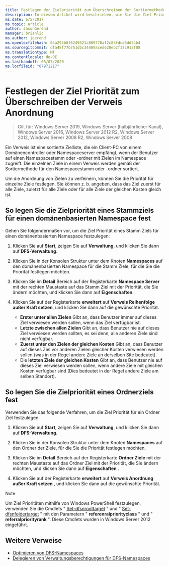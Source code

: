 ```yaml
---
title: Festlegen der Zielpriorität zum Überschreiben der Sortiermethode von Verweisen
description: In diesem Artikel wird beschrieben, wie Sie die Ziel Priorität festlegen
ms.date: 6/5/2017
ms.topic: article
author: JasonGerend
manager: brianlic
ms.author: jgerend
ms.openlocfilehash: 04a295b8f6249521c809770af2c85fdce5dd54b4
ms.sourcegitcommit: dfa48f77b751dbc34409aced628eb2f17c912f08
ms.translationtype: MT
ms.contentlocale: de-DE
ms.lasthandoff: 08/07/2020
ms.locfileid: "87971217"
---
```

# <a name="set-target-priority-to-override-referral-ordering"></a>Festlegen der Ziel Priorität zum Überschreiben der Verweis Anordnung

> Gilt für: Windows Server 2019, Windows Server (halbjährlicher Kanal), Windows Server 2016, Windows Server 2012 R2, Windows Server 2012, Windows Server 2008 R2, Windows Server 2008

Ein Verweis ist eine sortierte Zielliste, die ein Client-PC von einem Domänencontroller oder Namespaceserver empfängt, wenn der Benutzer auf einen Namespacestamm oder -ordner mit Zielen im Namespace zugreift. Die einzelnen Ziele in einem Verweis werden gemäß der Sortiermethode für den Namespacestamm oder -ordner sortiert.

Um die Anordnung von Zielen zu verfeinern, können Sie die Priorität für einzelne Ziele festlegen. Sie können z. b. angeben, dass das Ziel zuerst für alle Ziele, zuletzt für alle Ziele oder für alle Ziele der gleichen Kosten gleich ist.

## <a name="to-set-target-priority-on-a-root-target-for-a-domain-based-namespace"></a>So legen Sie die Zielpriorität eines Stammziels für einen domänenbasierten Namespace fest

Gehen Sie folgendermaßen vor, um die Ziel Priorität eines Stamm Ziels für einen domänenbasierten Namespace festzulegen:

1.  Klicken Sie auf **Start**, zeigen Sie auf **Verwaltung**, und klicken Sie dann auf **DFS-Verwaltung**.

2.  Klicken Sie in der Konsolen Struktur unter dem Knoten **Namespaces** auf den domänenbasierten Namespace für die Stamm Ziele, für die Sie die Priorität festlegen möchten.

3.  Klicken Sie im **Detail** Bereich auf der Registerkarte **Namespace Server** mit der rechten Maustaste auf das Stamm Ziel mit der Priorität, die Sie ändern möchten, und klicken Sie dann auf **Eigenschaften**.

4.  Klicken Sie auf der Registerkarte **erweitert** auf **Verweis Reihenfolge außer Kraft setzen**, und klicken Sie dann auf die gewünschte Priorität.

    -   **Erster unter allen Zielen**  Gibt an, dass Benutzer immer auf dieses Ziel verwiesen werden sollen, wenn das Ziel verfügbar ist.
    -   **Letzte zwischen allen Zielen** Gibt an, dass Benutzer nie auf dieses Ziel verwiesen werden sollten, es sei denn, alle anderen Ziele sind nicht verfügbar.
    -   **Zuerst unter den Zielen der gleichen Kosten**  Gibt an, dass Benutzer auf dieses Ziel vor anderen Zielen gleicher Kosten verwiesen werden sollen (was in der Regel andere Ziele an derselben Site bedeutet).
    -   Die **letzten Ziele der gleichen Kosten**  Gibt an, dass Benutzer nie auf dieses Ziel verwiesen werden sollen, wenn andere Ziele mit gleichen Kosten verfügbar sind (Dies bedeutet in der Regel andere Ziele am selben Standort).

## <a name="to-set-target-priority-on-a-folder-target"></a>So legen Sie die Zielpriorität eines Ordnerziels fest

Verwenden Sie das folgende Verfahren, um die Ziel Priorität für ein Ordner Ziel festzulegen:

1.  Klicken Sie auf **Start**, zeigen Sie auf **Verwaltung**, und klicken Sie dann auf **DFS-Verwaltung**.

2.  Klicken Sie in der Konsolen Struktur unter dem Knoten **Namespaces** auf den Ordner der Ziele, für die Sie die Priorität festlegen möchten.

3.  Klicken Sie im **Detail** Bereich auf der Registerkarte **Ordner Ziele** mit der rechten Maustaste auf das Ordner Ziel mit der Priorität, die Sie ändern möchten, und klicken Sie dann auf **Eigenschaften** .

4.  Klicken Sie auf der Registerkarte **erweitert** auf **Verweis Anordnung außer Kraft setzen** , und klicken Sie dann auf die gewünschte Priorität.

> [!NOTE]
> Um Ziel Prioritäten mithilfe von Windows PowerShell festzulegen, verwenden Sie die Cmdlets " [Set-dfsnroottarget](/powershell/module/dfsr/update-dfsrconfigurationfromad?view=win10-ps) " und " [Set-dfsnfoldertarget](/powershell/module/dfsr/update-dfsrconfigurationfromad?view=win10-ps) " mit den Parametern " **referenralpriorityclass** " und " **referralpriorityrank** ". Diese Cmdlets wurden in Windows Server 2012 eingeführt.

## <a name="additional-references"></a>Weitere Verweise

-   [Optimieren von DFS-Namespaces](tuning-dfs-namespaces.md)
-   [Delegieren von Verwaltungsberechtigungen für DFS-Namespaces](delegate-management-permissions-for-dfs-namespaces.md)
